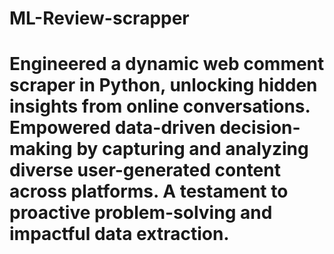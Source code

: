 # ML-Review-scrapper
# Engineered a dynamic web comment scraper in Python, unlocking hidden insights from online conversations. Empowered data-driven decision-making by capturing and analyzing diverse user-generated content across platforms. A testament to proactive problem-solving and impactful data extraction.
